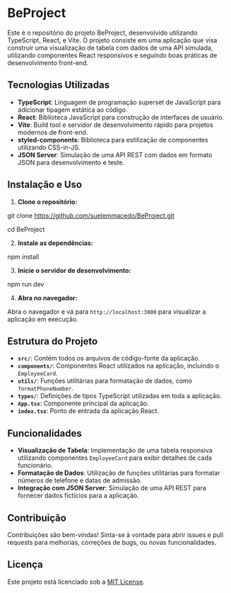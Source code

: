 # BeProject

Este é o repositório do projeto BeProject, desenvolvido utilizando TypeScript, React, e Vite. O projeto consiste em uma aplicação que visa construir uma visualização de tabela com dados de uma API simulada, utilizando componentes React responsivos e seguindo boas práticas de desenvolvimento front-end.

## Tecnologias Utilizadas

- **TypeScript**: Linguagem de programação superset de JavaScript para adicionar tipagem estática ao código.
- **React**: Biblioteca JavaScript para construção de interfaces de usuário.
- **Vite**: Build tool e servidor de desenvolvimento rápido para projetos modernos de front-end.
- **styled-components**: Biblioteca para estilização de componentes utilizando CSS-in-JS.
- **JSON Server**: Simulação de uma API REST com dados em formato JSON para desenvolvimento e teste.

## Instalação e Uso

1. **Clone o repositório:**

git clone https://github.com/suelemmacedo/BeProject.git

cd BeProject


2. **Instale as dependências:**

npm install


3. **Inicie o servidor de desenvolvimento:**

npm run dev


4. **Abra no navegador:**

Abra o navegador e vá para `http://localhost:3000` para visualizar a aplicação em execução.

## Estrutura do Projeto

- **`src/`**: Contém todos os arquivos de código-fonte da aplicação.
- **`components/`**: Componentes React utilizados na aplicação, incluindo o `EmployeeCard`.
- **`utils/`**: Funções utilitárias para formatação de dados, como `formatPhoneNumber`.
- **`types/`**: Definições de tipos TypeScript utilizadas em toda a aplicação.
- **`App.tsx`**: Componente principal da aplicação.
- **`index.tsx`**: Ponto de entrada da aplicação React.

## Funcionalidades

- **Visualização de Tabela**: Implementação de uma tabela responsiva utilizando componentes `EmployeeCard` para exibir detalhes de cada funcionário.
- **Formatação de Dados**: Utilização de funções utilitárias para formatar números de telefone e datas de admissão.
- **Integração com JSON Server**: Simulação de uma API REST para fornecer dados fictícios para a aplicação.

## Contribuição

Contribuições são bem-vindas! Sinta-se à vontade para abrir issues e pull requests para melhorias, correções de bugs, ou novas funcionalidades.

## Licença

Este projeto está licenciado sob a [MIT License](https://opensource.org/licenses/MIT).
